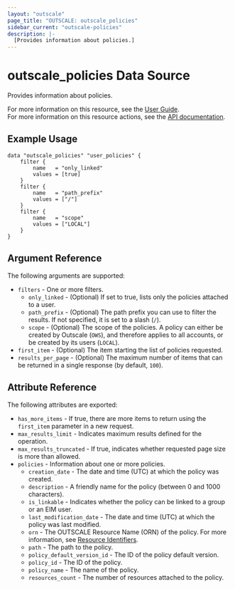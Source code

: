 ```yaml
---
layout: "outscale"
page_title: "OUTSCALE: outscale_policies"
sidebar_current: "outscale-policies"
description: |-
  [Provides information about policies.]
---
```


# outscale_policies Data Source

Provides information about policies.

For more information on this resource, see the [User Guide](https://docs.outscale.com/en/userguide/About-Policies.html).  
For more information on this resource actions, see the [API documentation](https://docs.outscale.com/api.html#3ds-outscale-api-policy).

## Example Usage

```hcl
data "outscale_policies" "user_policies" {
    filter {
        name   = "only_linked"
        values = [true]
    }
    filter {
        name   = "path_prefix"
        values = ["/"]
    }
    filter {
        name   = "scope"
        values = ["LOCAL"]
    }
}
```

## Argument Reference

The following arguments are supported:

* `filters` - One or more filters.
    * `only_linked` - (Optional) If set to true, lists only the policies attached to a user.
    * `path_prefix` - (Optional) The path prefix you can use to filter the results. If not specified, it is set to a slash (`/`).
    * `scope` - (Optional) The scope of the policies. A policy can either be created by Outscale (`OWS`), and therefore applies to all accounts, or be created by its users (`LOCAL`).
* `first_item` - (Optional) The item starting the list of policies requested.
* `results_per_page` - (Optional) The maximum number of items that can be returned in a single response (by default, `100`).

## Attribute Reference

The following attributes are exported:

* `has_more_items` - If true, there are more items to return using the `first_item` parameter in a new request.
* `max_results_limit` - Indicates maximum results defined for the operation.
* `max_results_truncated` - If true, indicates whether requested page size is more than allowed.
* `policies` - Information about one or more policies.
    * `creation_date` - The date and time (UTC) at which the policy was created.
    * `description` - A friendly name for the policy (between 0 and 1000 characters).
    * `is_linkable` - Indicates whether the policy can be linked to a group or an EIM user.
    * `last_modification_date` - The date and time (UTC) at which the policy was last modified.
    * `orn` - The OUTSCALE Resource Name (ORN) of the policy. For more information, see [Resource Identifiers](https://docs.outscale.com/en/userguide/Resource-Identifiers.html).
    * `path` - The path to the policy.
    * `policy_default_version_id` - The ID of the policy default version.
    * `policy_id` - The ID of the policy.
    * `policy_name` - The name of the policy.
    * `resources_count` - The number of resources attached to the policy.
